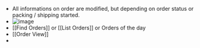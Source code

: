 - All informations on order are modified, but depending on order status or packing / shipping started.
- ![image](https://nightlies.apache.org/ofbiz/trunk/ofbiz/html5/images/order/update-order_level3.png)
- [[Find Orders]] or [[List Orders]] or Orders of the day
- [[Order View]]
-